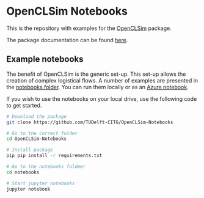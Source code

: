 # OpenCLSim Notebooks

This is the repository with examples for the [OpenCLSim](https://github.com/TUDelft-CITG/OpenCLSim) package. 

The package documentation can be found [here](openclsim.readthedocs.io).

## Example notebooks

The benefit of OpenCLSim is the generic set-up. This set-up allows the creation of complex logistical flows. A number of examples are presented in the [notebooks folder](https://github.com/TUDelft-CITG/OpenCLSim-Notebooks/tree/master/notebooks). You can run them locally or as an [Azure notebook](https://notebooks.azure.com/joris-denuijl/projects/openclsim/).

If you wish to use the notebooks on your local drive, use the following code to get started.

``` bash
# Download the package
git clone https://github.com/TUDelft-CITG/OpenCLSim-Notebooks

# Go to the correct folder
cd OpenCLSim-Notebooks

# Install package
pip pip install -r requirements.txt

# Go to the notebooks foldeer
cd notebooks

# Start jupyter notebooks
jupyter notebook
```
